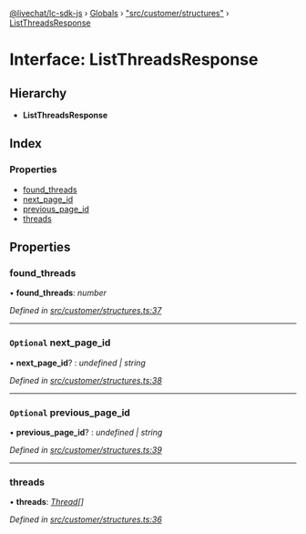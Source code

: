 [@livechat/lc-sdk-js](../README.md) › [Globals](../globals.md) › ["src/customer/structures"](../modules/_src_customer_structures_.md) › [ListThreadsResponse](_src_customer_structures_.listthreadsresponse.md)

# Interface: ListThreadsResponse

## Hierarchy

* **ListThreadsResponse**

## Index

### Properties

* [found_threads](_src_customer_structures_.listthreadsresponse.md#found_threads)
* [next_page_id](_src_customer_structures_.listthreadsresponse.md#optional-next_page_id)
* [previous_page_id](_src_customer_structures_.listthreadsresponse.md#optional-previous_page_id)
* [threads](_src_customer_structures_.listthreadsresponse.md#threads)

## Properties

###  found_threads

• **found_threads**: *number*

*Defined in [src/customer/structures.ts:37](https://github.com/livechat/lc-sdk-js/blob/3cb601c/src/customer/structures.ts#L37)*

___

### `Optional` next_page_id

• **next_page_id**? : *undefined | string*

*Defined in [src/customer/structures.ts:38](https://github.com/livechat/lc-sdk-js/blob/3cb601c/src/customer/structures.ts#L38)*

___

### `Optional` previous_page_id

• **previous_page_id**? : *undefined | string*

*Defined in [src/customer/structures.ts:39](https://github.com/livechat/lc-sdk-js/blob/3cb601c/src/customer/structures.ts#L39)*

___

###  threads

• **threads**: *[Thread](_src_objects_index_.thread.md)[]*

*Defined in [src/customer/structures.ts:36](https://github.com/livechat/lc-sdk-js/blob/3cb601c/src/customer/structures.ts#L36)*
